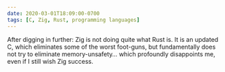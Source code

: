 ```yaml
---
date: 2020-03-01T18:09:00-0700
tags: [C, Zig, Rust, programming languages]
---
```


After digging in further: Zig is not doing quite what Rust is. It is an updated C, which eliminates some of the worst foot-guns, but fundamentally does not try to eliminate memory-unsafety… which profoundly disappoints me, even if I still wish Zig success.